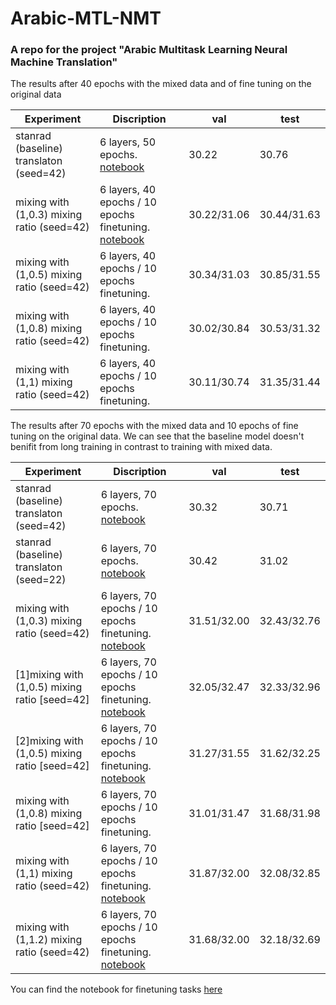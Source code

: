 # Arabic-MTL-NMT
### A repo for the project "Arabic Multitask Learning Neural Machine Translation"
The results after 40 epochs with the mixed data and  of fine tuning on the original data

|      Experiment          |           Discription           |   val     |    test     |
|    -------------         |     -----------------------     |  ------------ | ------------    |
| stanrad (baseline) translaton (seed=42)  |      6 layers, 50 epochs. [notebook](https://bit.ly/3wtO7Wo)    |    30.22   |   30.76         |
| mixing with (1,0.3) mixing ratio (seed=42) |  6 layers, 40 epochs / 10 epochs finetuning. [notebook](https://bit.ly/3hzsUGh)  |  30.22/31.06 |  30.44/31.63  | 
| mixing with (1,0.5) mixing ratio (seed=42) |  6 layers, 40 epochs / 10 epochs finetuning.      |     30.34/31.03 |   30.85/31.55      |
| mixing with (1,0.8) mixing ratio (seed=42) |  6 layers, 40 epochs / 10 epochs finetuning.      |     30.02/30.84 |   30.53/31.32    |
| mixing with (1,1) mixing ratio (seed=42)   |  6 layers, 40 epochs / 10 epochs finetuning.      |     30.11/30.74  |    31.35/31.44   |

The results after 70 epochs with the mixed data and 10 epochs of fine tuning on the original data. We can see that the baseline model doesn't benifit from long training in contrast to training with mixed data. 

|      Experiment          |           Discription           |      val        |      test       |
|    -------------         |     -----------------------     |  ------------   |   ------------  |
| stanrad (baseline) translaton (seed=42)  |    6 layers, 70 epochs. [notebook](https://bit.ly/3wxSeRd)   |    30.32    |    30.71    |
| stanrad (baseline) translaton (seed=22)  |    6 layers, 70 epochs. [notebook](https://bit.ly/3mWOjwm)   |    30.42    |    31.02    |
| mixing with (1,0.3) mixing ratio (seed=42) |  6 layers, 70 epochs / 10 epochs finetuning. [notebook](https://bit.ly/3mW5KwH)  |  31.51/32.00 |  32.43/32.76  |
| [1]mixing with (1,0.5) mixing ratio [seed=42] |  6 layers, 70 epochs / 10 epochs finetuning. [notebook](https://bit.ly/3gLWsj3)  |     32.05/32.47  |    32.33/32.96    |
| [2]mixing with (1,0.5) mixing ratio [seed=42] |  6 layers, 70 epochs / 10 epochs finetuning. [notebook](??)  |     31.27/31.55  |    31.62/32.25   |
| mixing with (1,0.8) mixing ratio [seed=42] |  6 layers, 70 epochs / 10 epochs finetuning.      |     31.01/31.47     |    31.68/31.98     |
| mixing with (1,1) mixing ratio (seed=42)   |  6 layers, 70 epochs / 10 epochs finetuning. [notebook](https://bit.ly/3zCUIQN)  |  31.87/32.00 | 32.08/32.85   |
| mixing with (1,1.2) mixing ratio (seed=42)   |  6 layers, 70 epochs / 10 epochs finetuning. [notebook](https://bit.ly/3zJi8nA)|    31.68/32.00 | 32.18/32.69    |


You can find the notebook for finetuning tasks [here](https://colab.research.google.com/drive/1C0xC56U1VmDhcE02rGbGb4b2SvypGZmS?usp=sharing) 

  

<!-- # Arabic-MTL-NMT
### A repo for the project "Arabic Multitask Learning Neural Machine Translation"
The results after 40 epochs with the mixed data and  of fine tuning on the original data

|      Experiment          |           Discription           |   val     |    test     |
|    -------------         |     -----------------------     |  ------------ | ------------    |
| stanrad (baseline) translaton (seed=42)  |      6 layers, 50 epochs. [notebook](https://bit.ly/3wtO7Wo)    |    30.22   |   30.76         |
| mixing with (1,0.3) mixing ratio (seed=42) |  6 layers, 40 epochs / 10 epochs finetuning. [notebook](https://bit.ly/3hzsUGh)  |  30.22/31.06 |  30.44/31.63  | 
| mixing with (1,0.3) mixing ratio (seed=42) |  6 layers, 40 epochs / 10 epochs finetuning. [notebook](https://bit.ly/3r44O9D)  |  30.22/31.19 |  30.52/31.49  |
| mixing with (1,0.5) mixing ratio (seed=42) |  6 layers, 40 epochs / 10 epochs finetuning.      |     30.20/30.80     |   30.7/31.70   |
| mixing with (1,0.5) mixing ratio (seed=42) |  6 layers, 40 epochs / 10 epochs finetuning.      |     30.34/31.03 |   30.85/31.55      |
| mixing with (1,0.8) mixing ratio (seed=42) |  6 layers, 40 epochs / 10 epochs finetuning.      |     29.96/30.48       |   30.45/31.18  |
| mixing with (1,0.8) mixing ratio (seed=42) |  6 layers, 40 epochs / 10 epochs finetuning.      |     30.02/30.84 |   30.53/31.32    |

The results after 70 epochs with the mixed data and 10 epochs of fine tuning on the original data. We can see that the baseline model doesn't benifit from long training in contrast to training with mixed data. 

|      Experiment          |           Discription           |   val     |    test     |
|    -------------         |     -----------------------     |  ------------ | ------------    |
| stanrad (baseline) translaton (seed=42)  |      6 layers, 50 epochs/70 epochs. [notebook](https://bit.ly/3wxSeRd)      |   30.18/30.32   |    30.56/30.71   |
| stanrad (baseline) translaton (seed=22)  |      6 layers, 70 epochs. [notebook](https://bit.ly/3mWOjwm)   |    30.42   |   31.02   |
| mixing with (1,0.3) mixing ratio (seed=42) |  6 layers, 70 epochs / 10 epochs finetuning. [notebook](https://bit.ly/3mW5KwH)  |  31.51/32.00 |  32.43/32.76  |
| mixing with (1,0.5) mixing ratio [seed=42] |  6 layers, 70 epochs / 10 epochs finetuning. [notebook](https://bit.ly/3gLWsj3)      |     32.05/?   |    32.33/?  |
| mixing with (1,1) mixing ratio (seed=42)   |  6 layers, 70 epochs / 10 epochs finetuning. [notebook](https://bit.ly/3zCUIQN)  |  31.87/32.00 | 32.08/32.85 |
| mixing with (1,1) mixing ratio (seed=22)   |  6 layers, 70 epochs / 10 epochs finetuning.      |    ?????      |   ???????    |








You can find the notebook for finetuning tasks [here](https://colab.research.google.com/drive/1C0xC56U1VmDhcE02rGbGb4b2SvypGZmS?usp=sharing) 
 -->
  
